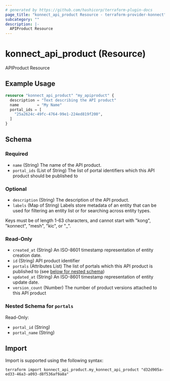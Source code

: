 ```yaml
---
# generated by https://github.com/hashicorp/terraform-plugin-docs
page_title: "konnect_api_product Resource - terraform-provider-konnect"
subcategory: ""
description: |-
  APIProduct Resource
---
```


# konnect_api_product (Resource)

APIProduct Resource

## Example Usage

```terraform
resource "konnect_api_product" "my_apiproduct" {
  description = "Text describing the API product"
  name        = "My Name"
  portal_ids = [
    "25a2624c-49fc-4764-99e1-224ed819f200",
  ]
}
```

<!-- schema generated by tfplugindocs -->
## Schema

### Required

- `name` (String) The name of the API product.
- `portal_ids` (List of String) The list of portal identifiers which this API product should be published to

### Optional

- `description` (String) The description of the API product.
- `labels` (Map of String) Labels store metadata of an entity that can be used for filtering an entity list or for searching across entity types. 

Keys must be of length 1-63 characters, and cannot start with "kong", "konnect", "mesh", "kic", or "_".

### Read-Only

- `created_at` (String) An ISO-8601 timestamp representation of entity creation date.
- `id` (String) API product identifier
- `portals` (Attributes List) The list of portals which this API product is published to (see [below for nested schema](#nestedatt--portals))
- `updated_at` (String) An ISO-8601 timestamp representation of entity update date.
- `version_count` (Number) The number of product versions attached to this API product

<a id="nestedatt--portals"></a>
### Nested Schema for `portals`

Read-Only:

- `portal_id` (String)
- `portal_name` (String)

## Import

Import is supported using the following syntax:

```shell
terraform import konnect_api_product.my_konnect_api_product "d32d905a-ed33-46a3-a093-d8f536af9a8a"
```
